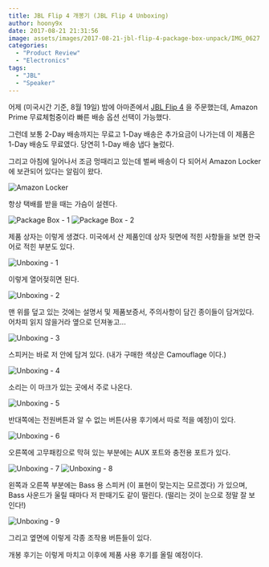 ```yaml
---
title: JBL Flip 4 개봉기 (JBL Flip 4 Unboxing)
author: hoony9x
date: 2017-08-21 21:31:56
image: assets/images/2017-08-21-jbl-flip-4-package-box-unpack/IMG_0627.jpg
categories:
  - "Product Review"
  - "Electronics"
tags:
  - "JBL"
  - "Speaker"
---
```


어제 (미국시간 기준, 8월 19일) 밤에 아마존에서 [JBL Flip 4](http://www.jbl.com/bluetooth-speakers/JBL+Flip+4.html) 을 주문했는데, Amazon Prime 무료체험중이라 빠른 배송 옵션 선택이 가능했다.

그런데 보통 2-Day 배송까지는 무료고 1-Day 배송은 추가요금이 나가는데 이 제품은 1-Day 배송도 무료였다. 당연히 1-Day 배송 냅다 눌렀다.

<!-- more -->

그리고 아침에 일어나서 조금 멍때리고 있는데 벌써 배송이 다 되어서 Amazon Locker에 보관되어 있다는 알림이 왔다.

![Amazon Locker](/assets/images/2017-08-21-jbl-flip-4-package-box-unpack/IMG_0627.jpg)

항상 택배를 받을 때는 가슴이 설렌다.

![Package Box - 1](/assets/images/2017-08-21-jbl-flip-4-package-box-unpack/IMG_0626.jpg)
![Package Box - 2](/assets/images/2017-08-21-jbl-flip-4-package-box-unpack/IMG_0627.jpg)

제품 상자는 이렇게 생겼다. 미국에서 산 제품인데 상자 뒷면에 적힌 사항들을 보면 한국어로 적힌 부분도 있다.

![Unboxing - 1](/assets/images/2017-08-21-jbl-flip-4-package-box-unpack/IMG_0628.jpg)

이렇게 열어젖히면 된다.

![Unboxing - 2](/assets/images/2017-08-21-jbl-flip-4-package-box-unpack/IMG_0630.jpg)

맨 위를 덮고 있는 것에는 설명서 및 제품보증서, 주의사항이 담긴 종이들이 담겨있다. 어차피 읽지 않을거라 옆으로 던져놓고...

![Unboxing - 3](/assets/images/2017-08-21-jbl-flip-4-package-box-unpack/IMG_0629.jpg)

스피커는 바로 저 안에 담겨 있다. (내가 구매한 색상은 Camouflage 이다.)

![Unboxing - 4](/assets/images/2017-08-21-jbl-flip-4-package-box-unpack/IMG_0631.jpg)

소리는 이 마크가 있는 곳에서 주로 나온다.

![Unboxing - 5](/assets/images/2017-08-21-jbl-flip-4-package-box-unpack/IMG_0632.jpg)

반대쪽에는 전원버튼과 알 수 없는 버튼(사용 후기에서 따로 적을 예정)이 있다.

![Unboxing - 6](/assets/images/2017-08-21-jbl-flip-4-package-box-unpack/IMG_0632.jpg)

오른쪽에 고무패킹으로 막혀 있는 부분에는 AUX 포트와 충전용 포트가 있다.

![Unboxing - 7](/assets/images/2017-08-21-jbl-flip-4-package-box-unpack/IMG_0633.jpg)
![Unboxing - 8](/assets/images/2017-08-21-jbl-flip-4-package-box-unpack/IMG_0634.jpg)

왼쪽과 오른쪽 부분에는 Bass 용 스피커 (이 표현이 맞는지는 모르겠다) 가 있으며, Bass 사운드가 울릴 때마다 저 판때기도 같이 떨린다. (떨리는 것이 눈으로 정말 잘 보인다!)

![Unboxing - 9](/assets/images/2017-08-21-jbl-flip-4-package-box-unpack/IMG_0636.jpg)

그리고 옆면에 이렇게 각종 조작용 버튼들이 있다.

개봉 후기는 이렇게 마치고 이후에 제품 사용 후기를 올릴 예정이다.
